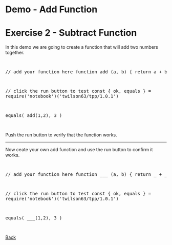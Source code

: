 # Demo - Add Function

# Exercise 2 - Subtract Function

In this demo we are going to create a function that will add two numbers together.

<div class="tonic">
<pre>

// add your function here
function add (a, b) {
  return a + b
}

// click the run button to test
const { ok, equals } = require('notebook')('twilson63/tpp/1.0.1')

equals(
  add(1,2),
  3
)

</pre>
</div>

Push the run button to verify that the function works.

---

Now ceate your own add function and use the run button to confirm it works.

<div class="tonic">
<pre>

// add your function here
function ___ (a, b) {
  return _ + _
}

// click the run button to test
const { ok, equals } = require('notebook')('twilson63/tpp/1.0.1')

equals(
  ___(1,2),
  3
)

</pre>
</div>

[Back](/4-magic-eight-ball/functions)
